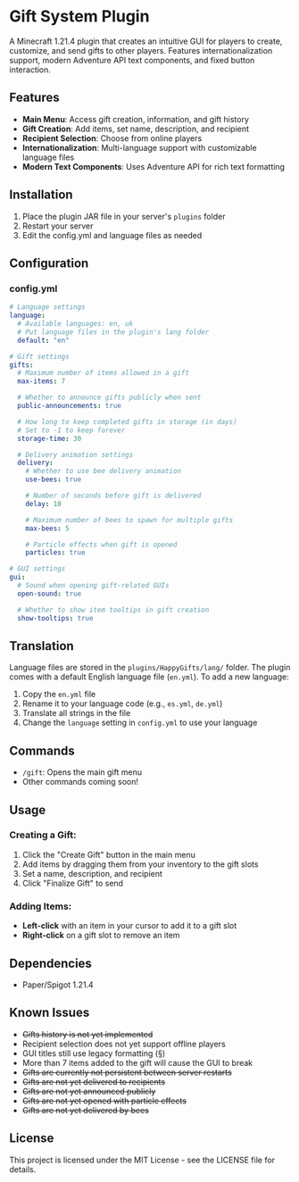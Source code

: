 # Gift System Plugin

A Minecraft 1.21.4 plugin that creates an intuitive GUI for players to create, customize, and send gifts to other players. Features internationalization support, modern Adventure API text components, and fixed button interaction.

## Features

- **Main Menu**: Access gift creation, information, and gift history
- **Gift Creation**: Add items, set name, description, and recipient
- **Recipient Selection**: Choose from online players
- **Internationalization**: Multi-language support with customizable language files
- **Modern Text Components**: Uses Adventure API for rich text formatting

## Installation

1. Place the plugin JAR file in your server's `plugins` folder
2. Restart your server
3. Edit the config.yml and language files as needed

## Configuration

### config.yml

```yaml
# Language settings
language:
  # Available languages: en, uk
  # Put language files in the plugin's lang folder
  default: "en"

# Gift settings
gifts:
  # Maximum number of items allowed in a gift
  max-items: 7

  # Whether to announce gifts publicly when sent
  public-announcements: true

  # How long to keep completed gifts in storage (in days)
  # Set to -1 to keep forever
  storage-time: 30

  # Delivery animation settings
  delivery:
    # Whether to use bee delivery animation
    use-bees: true

    # Number of seconds before gift is delivered
    delay: 10

    # Maximum number of bees to spawn for multiple gifts
    max-bees: 5

    # Particle effects when gift is opened
    particles: true

# GUI settings
gui:
  # Sound when opening gift-related GUIs
  open-sound: true

  # Whether to show item tooltips in gift creation
  show-tooltips: true
```

## Translation

Language files are stored in the `plugins/HappyGifts/lang/` folder. The plugin comes with a default English language file (`en.yml`). To add a new language:

1. Copy the `en.yml` file
2. Rename it to your language code (e.g., `es.yml`, `de.yml`)
3. Translate all strings in the file
4. Change the `language` setting in `config.yml` to use your language

## Commands

- `/gift`: Opens the main gift menu
- Other commands coming soon!

## Usage

### Creating a Gift:

1. Click the "Create Gift" button in the main menu
2. Add items by dragging them from your inventory to the gift slots
3. Set a name, description, and recipient
4. Click "Finalize Gift" to send

### Adding Items:
- **Left-click** with an item in your cursor to add it to a gift slot
- **Right-click** on a gift slot to remove an item

## Dependencies

- Paper/Spigot 1.21.4

## Known Issues

- ~~Gifts history is not yet implemented~~
- Recipient selection does not yet support offline players
- GUI titles still use legacy formatting (§)
- More than 7 items added to the gift will cause the GUI to break
- ~~Gifts are currently not persistent between server restarts~~
- ~~Gifts are not yet delivered to recipients~~
- ~~Gifts are not yet announced publicly~~
- ~~Gifts are not yet opened with particle effects~~
- ~~Gifts are not yet delivered by bees~~

## License

This project is licensed under the MIT License - see the LICENSE file for details.